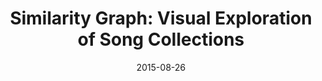 ---
title: 'Similarity Graph: Visual Exploration of Song Collections'
collection: publications
permalink: /publication/2015-similarity-graph
excerpt: ''
date: 2015-08-26
venue: '28th Conference on Graphics, Patterns and Images (SIBGRAPI)'
paperurl: 'http://sibgrapi.sid.inpe.br/attachment.cgi/sid.inpe.br/sibgrapi/2015/08.20.14.29/doc/MusicVis.pdf'
authors: 'R. U. Nakanishi, J. P. Ono, P. Pagliosa, L. G. Nonato, A. Paiva'
---